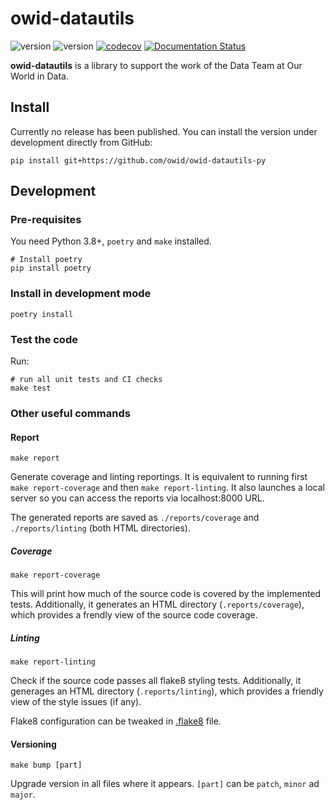 # owid-datautils
![version](https://img.shields.io/badge/version-0.4.4-blue)
![version](https://img.shields.io/badge/python-3.8|3.9|3.10-blue.svg?&logo=python&logoColor=yellow) [![codecov](https://codecov.io/gh/owid/owid-datautils-py/branch/main/graph/badge.svg?token=2emTQEJedw)](https://codecov.io/gh/owid/owid-datautils-py)
[![Documentation Status](https://readthedocs.org/projects/owid-datautils/badge/?version=latest)](https://docs.owid.io/projects/owid-datautils/en/latest/?badge=latest)

**owid-datautils** is a library to support the work of the Data Team at Our World in Data.

## Install
Currently no release has been published. You can install the version under development directly from GitHub:
```
pip install git+https://github.com/owid/owid-datautils-py
```


## Development

### Pre-requisites
You need Python 3.8+, `poetry` and `make` installed.

```
# Install poetry
pip install poetry
```

### Install in development mode

```
poetry install
```

### Test the code
Run:

```
# run all unit tests and CI checks
make test
```

### Other useful commands

#### Report
```
make report
```

Generate coverage and linting reportings. It is equivalent to running first `make report-coverage` and then 
`make report-linting`. It also launches a local server so you can access the reports via localhost:8000 URL.

The generated reports are saved as `./reports/coverage` and `./reports/linting` (both HTML directories).


##### Coverage

```
make report-coverage
```

This will print how much of the source code is covered by the implemented tests. Additionally, it generates an HTML
directory (`.reports/coverage`), which provides a frendly view of the source code coverage.


##### Linting

```
make report-linting
```

Check if the source code passes all flake8 styling tests. Additionally, it generages an HTML directory
(`.reports/linting`), which provides a friendly view of the style issues (if any).

Flake8 configuration can be tweaked in [.flake8](.flake8) file.

#### Versioning

```
make bump [part]
```

Upgrade version in all files where it appears. `[part]` can be `patch`, `minor` ad `major`.

